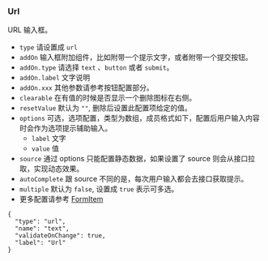 ### Url

URL 输入框。

-   `type` 请设置成 `url`
-   `addOn` 输入框附加组件，比如附带一个提示文字，或者附带一个提交按钮。
-   `addOn.type` 请选择 `text` 、`button` 或者 `submit`。
-   `addOn.label` 文字说明
-   `addOn.xxx` 其他参数请参考按钮配置部分。
-   `clearable` 在有值的时候是否显示一个删除图标在右侧。
-   `resetValue` 默认为 `""`, 删除后设置此配置项给定的值。
-   `options` 可选，选项配置，类型为数组，成员格式如下，配置后用户输入内容时会作为选项提示辅助输入。
    -   `label` 文字
    -   `value` 值
-   `source` 通过 options 只能配置静态数据，如果设置了 source 则会从接口拉取，实现动态效果。
-   `autoComplete` 跟 source 不同的是，每次用户输入都会去接口获取提示。
-   `multiple` 默认为 `false`, 设置成 `true` 表示可多选。
-   更多配置请参考 [FormItem](#FormItem)

```schema:height="200" scope="form-item"
{
  "type": "url",
  "name": "text",
  "validateOnChange": true,
  "label": "Url"
}
```
